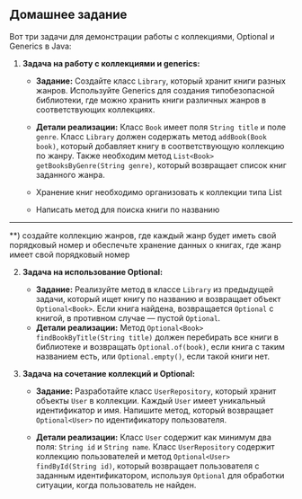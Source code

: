 ## Домашнее задание

Вот три задачи для демонстрации работы с коллекциями, Optional и Generics в Java:

1. **Задача на работу с коллекциями и generics:**
    - **Задание:** Создайте класс `Library`, который хранит книги разных жанров.
      Используйте Generics для создания типобезопасной библиотеки, где можно хранить
      книги различных жанров в соответствующих коллекциях.
   
    - **Детали реализации:** Класс `Book` имеет поля `String title` и  поле ` genre`.
      Класс `Library` должен содержать метод `addBook(Book book)`, который добавляет книгу
      в соответствующую коллекцию по жанру.
      Также необходим метод `List<Book> getBooksByGenre(String genre)`,
      который возвращает список книг заданного жанра.
  
    - Хранение книг необходимо организовать к коллекции типа List 
    - Написать метод для поиска книги по названию

-----------------------------------------------------
**)
создайте коллекцию жанров, где каждый жанр будет иметь свой порядковый номер
и обеспечьте хранение данных о книгах, где жанр имеет свой порядковый номер

2. **Задача на использование Optional:**
    - **Задание:** Реализуйте метод в классе `Library` из предыдущей задачи,
      который ищет книгу по названию и возвращает объект `Optional<Book>`.
      Если книга найдена, возвращается `Optional` с книгой, в противном случае — пустой `Optional`.
    - **Детали реализации:** Метод `Optional<Book> findBookByTitle(String title)`
      должен перебирать все книги в библиотеке и возвращать `Optional.of(book)`,
      если книга с таким названием есть, или `Optional.empty()`, если такой книги нет.

3. **Задача на сочетание коллекций и Optional:**
    - **Задание:** Разработайте класс `UserRepository`, который хранит объекты `User` в коллекции.
      Каждый `User` имеет уникальный идентификатор и имя.
      Напишите метод, который возвращает `Optional<User>` по идентификатору пользователя.

    - **Детали реализации:**
      Класс `User` содержит как минимум два поля: `String id` и `String name`.
      Класс `UserRepository` содержит коллекцию пользователей и метод `Optional<User> findById(String id)`,
      который возвращает пользователя с заданным идентификатором, используя `Optional`
      для обработки ситуации, когда пользователь не найден.
